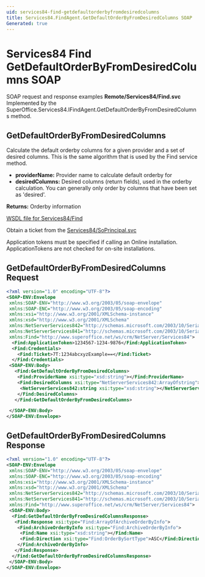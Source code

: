 ```yaml
---
uid: services84-find-getdefaultorderbyfromdesiredcolumns
title: Services84.FindAgent.GetDefaultOrderByFromDesiredColumns SOAP
Generated: true
---
```


# Services84 Find GetDefaultOrderByFromDesiredColumns SOAP

SOAP request and response examples **Remote/Services84/Find.svc**
Implemented by the <see cref="M:SuperOffice.Services84.IFindAgent.GetDefaultOrderByFromDesiredColumns">SuperOffice.Services84.IFindAgent.GetDefaultOrderByFromDesiredColumns</see> method.

## GetDefaultOrderByFromDesiredColumns

Calculate the default orderby columns for a given provider and a set of desired columns. This is the same algorithm that is used by the Find service method.

* **providerName:** Provider name to calculate default orderby for
* **desiredColumns:** Desired columns (return fields), used in the orderby calculation. You can generally only order by columns that have been set as 'desired'.

**Returns:** Orderby information


[WSDL file for Services84/Find](../Services84-Find.md)

Obtain a ticket from the [Services84/SoPrincipal.svc](../SoPrincipal/index.md)

Application tokens must be specified if calling an Online installation. ApplicationTokens are not checked for on-site installations.

## GetDefaultOrderByFromDesiredColumns Request

```xml
<?xml version="1.0" encoding="UTF-8"?>
<SOAP-ENV:Envelope
 xmlns:SOAP-ENV="http://www.w3.org/2003/05/soap-envelope"
 xmlns:SOAP-ENC="http://www.w3.org/2003/05/soap-encoding"
 xmlns:xsi="http://www.w3.org/2001/XMLSchema-instance"
 xmlns:xsd="http://www.w3.org/2001/XMLSchema"
 xmlns:NetServerServices842="http://schemas.microsoft.com/2003/10/Serialization/Arrays"
 xmlns:NetServerServices841="http://schemas.microsoft.com/2003/10/Serialization/"
 xmlns:Find="http://www.superoffice.net/ws/crm/NetServer/Services84">
  <Find:ApplicationToken>1234567-1234-9876</Find:ApplicationToken>
  <Find:Credentials>
    <Find:Ticket>7T:1234abcxyzExample==</Find:Ticket>
  </Find:Credentials>
 <SOAP-ENV:Body>
   <Find:GetDefaultOrderByFromDesiredColumns>
    <Find:ProviderName xsi:type="xsd:string"></Find:ProviderName>
    <Find:DesiredColumns xsi:type="NetServerServices842:ArrayOfstring">
     <NetServerServices842:string xsi:type="xsd:string"></NetServerServices842:string>
    </Find:DesiredColumns>
   </Find:GetDefaultOrderByFromDesiredColumns>

 </SOAP-ENV:Body>
</SOAP-ENV:Envelope>

```


## GetDefaultOrderByFromDesiredColumns Response

```xml
<?xml version="1.0" encoding="UTF-8"?>
<SOAP-ENV:Envelope
 xmlns:SOAP-ENV="http://www.w3.org/2003/05/soap-envelope"
 xmlns:SOAP-ENC="http://www.w3.org/2003/05/soap-encoding"
 xmlns:xsi="http://www.w3.org/2001/XMLSchema-instance"
 xmlns:xsd="http://www.w3.org/2001/XMLSchema"
 xmlns:NetServerServices842="http://schemas.microsoft.com/2003/10/Serialization/Arrays"
 xmlns:NetServerServices841="http://schemas.microsoft.com/2003/10/Serialization/"
 xmlns:Find="http://www.superoffice.net/ws/crm/NetServer/Services84">
 <SOAP-ENV:Body>
  <Find:GetDefaultOrderByFromDesiredColumnsResponse>
   <Find:Response xsi:type="Find:ArrayOfArchiveOrderByInfo">
    <Find:ArchiveOrderByInfo xsi:type="Find:ArchiveOrderByInfo">
     <Find:Name xsi:type="xsd:string"></Find:Name>
     <Find:Direction xsi:type="Find:OrderBySortType">ASC</Find:Direction>
    </Find:ArchiveOrderByInfo>
   </Find:Response>
  </Find:GetDefaultOrderByFromDesiredColumnsResponse>
 </SOAP-ENV:Body>
</SOAP-ENV:Envelope>

```

